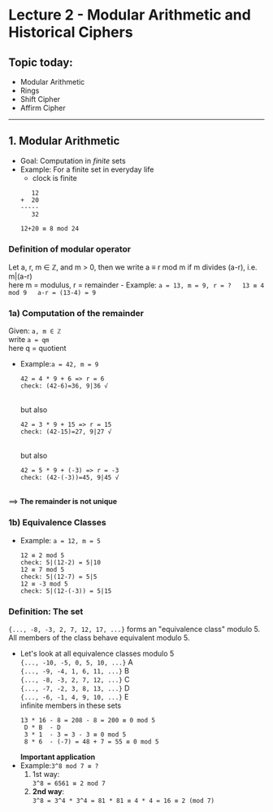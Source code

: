 # Lecture 2 - Modular Arithmetic and Historical Ciphers

## Topic today:
* Modular Arithmetic
* Rings
* Shift Cipher
* Affirm Cipher

---

## 1. Modular Arithmetic
* Goal: Computation in *finite* sets
* Example: For a finite set in everyday life
	- clock is finite<br>
	```
	   12
	+  20
	-----
	   32

	12+20 ≡ 8 mod 24
	```
### Definition of modular operator<br>
Let a, r, m ∈ ℤ, and m > 0, then we write a ≡ r mod m if m divides (a-r), i.e. m|(a-r) <br>
here m = modulus, r = remainder
	 - Example: 
	 ```
	 a = 13, m = 9, r = ?  
	 13 ≡ 4 mod 9  
	 a-r = (13-4) = 9
	 ```  
### 1a) Computation of the remainder<br>
Given: ```a, m ∈ ℤ```<br>
write ```a = qm```<br>
here q = quotient<br>
- Example:```a = 42, m = 9```<br>
  ```
  42 = 4 * 9 + 6 => r = 6
  check: (42-6)=36, 9|36 √
  ```
  <br>but also<br>
  ```
  42 = 3 * 9 + 15 => r = 15
  check: (42-15)=27, 9|27 √
  ```
  <br>but also<br>
  ```
  42 = 5 * 9 + (-3) => r = -3
  check: (42-(-3))=45, 9|45 √
  ```
<br>==> **The remainder is not unique**
### 1b) Equivalence Classes
- Example: ```a = 12, m = 5```<br>
	```
	12 ≡ 2 mod 5
	check: 5|(12-2) = 5|10
	12 ≡ 7 mod 5
	check: 5|(12-7) = 5|5
	12 ≡ -3 mod 5
	check: 5|(12-(-3)) = 5|15
	```
### Definition: The set
```{..., -8, -3, 2, 7, 12, 17, ...}``` forms an "equivalence class" modulo 5. All members of the class behave equivalent modulo 5.<br>

- Let's look at all equivalence classes modulo 5<br>
	```{..., -10, -5, 0, 5, 10, ...}```	A<br>
	```{..., -9, -4, 1, 6, 11, ...}```	B<br>
	```{..., -8, -3, 2, 7, 12, ...}```	C<br>
	```{..., -7, -2, 3, 8, 13, ...}```	D<br>
	```{..., -6, -1, 4, 9, 10, ...}```	E<br>
	infinite members in these sets
	```
	13 * 16 - 8 = 208 - 8 = 200 ≡ 0 mod 5
	 D * B  - D
	 3 * 1  - 3 = 3 - 3 ≡ 0 mod 5
	 8 * 6  - (-7) = 48 + 7 = 55 ≡ 0 mod 5
	```
	**Important application**<br>
- Example:```3^8 mod 7 ≡ ?```
	1. 1st way:<br>
	```3^8 = 6561 ≡ 2 mod 7```
	2. **2nd way**:<br>
	```3^8 = 3^4 * 3^4 = 81 * 81 ≡ 4 * 4 = 16 ≡ 2 (mod 7)```












